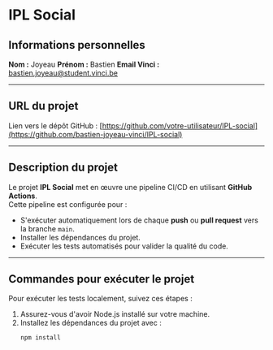 # IPL Social

## Informations personnelles
**Nom :** Joyeau 
**Prénom :** Bastien 
**Email Vinci :** bastien.joyeau@student.vinci.be

---

## URL du projet
Lien vers le dépôt GitHub : [https://github.com/votre-utilisateur/IPL-social](https://github.com/bastien-joyeau-vinci/IPL-social)  

---

## Description du projet
Le projet **IPL Social** met en œuvre une pipeline CI/CD en utilisant **GitHub Actions**.  
Cette pipeline est configurée pour :
- S'exécuter automatiquement lors de chaque **push** ou **pull request** vers la branche `main`.
- Installer les dépendances du projet.
- Exécuter les tests automatisés pour valider la qualité du code.

---

## Commandes pour exécuter le projet
Pour exécuter les tests localement, suivez ces étapes :  
1. Assurez-vous d'avoir Node.js installé sur votre machine.
2. Installez les dépendances du projet avec :
   ```bash
   npm install
